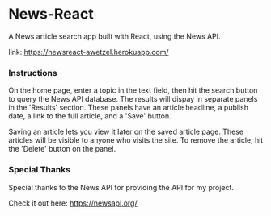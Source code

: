 # News-React
A News article search app built with React, using the News API.

link: https://newsreact-awetzel.herokuapp.com/

### Instructions

On the home page, enter a topic in the text field, then hit the search button to query the News API database. The results will dispay in separate panels in the 'Results' section. These panels have an article headline, a publish date, a link to the full article, and a 'Save' button.

Saving an article lets you view it later on the saved article page. These articles will be visible to anyone who visits the site. To remove the article, hit the 'Delete' button on the panel.

### Special Thanks

Special thanks to the News API for providing the API for my project.

Check it out here: https://newsapi.org/